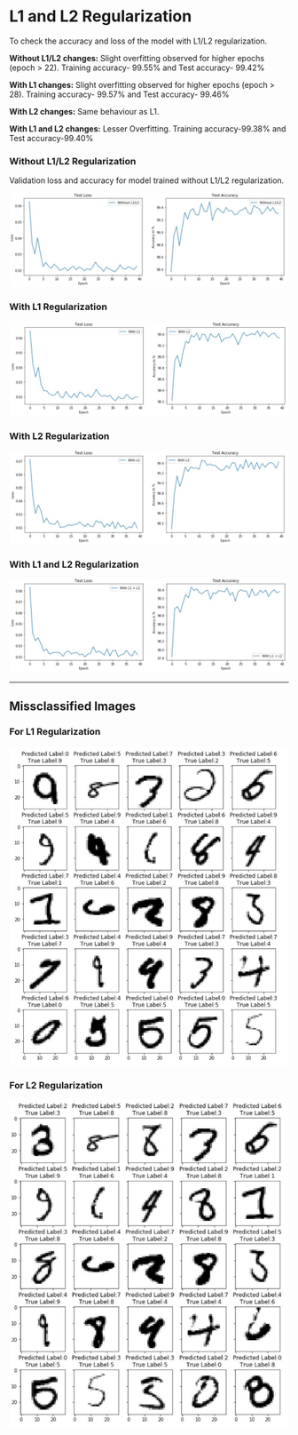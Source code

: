 <h1>L1 and L2 Regularization</h1>

To check the accuracy and loss of the model with L1/L2 regularization. 


**Without L1/L2 changes:** Slight overfitting observed for higher epochs (epoch > 22). Training accuracy- 99.55% and Test accuracy- 99.42%

**With L1 changes:** Slight overfitting observed for higher epochs (epoch > 28). Training accuracy- 99.57% and Test accuracy- 99.46%

**With L2 changes:** Same behaviour as L1.

**With L1 and L2 changes:** Lesser Overfitting. Training accuracy-99.38% and Test accuracy-99.40%

  
  <h3>Without L1/L2 Regularization</h3>
  Validation loss and accuracy for model trained without L1/L2 regularization.
  
  ![WithoutL1andL2](https://github.com/Shashank-Holla/TSAI-EVA4/blob/master/Session6_Regularization/Stats_withoutL1L2.JPG)
  
  
  <h3>With L1 Regularization</h3>
  
  ![WithL1](https://github.com/Shashank-Holla/TSAI-EVA4/blob/master/Session6_Regularization/Stats_withL1.JPG)
  
  <h3>With L2 Regularization</h3>
  
  ![WithL2](https://github.com/Shashank-Holla/TSAI-EVA4/blob/master/Session6_Regularization/Stats_withL2.JPG)
  
  
  <h3>With L1 and L2 Regularization</h3>
  
  ![WithL1andL2](https://github.com/Shashank-Holla/TSAI-EVA4/blob/master/Session6_Regularization/Stats_withL1andL2.JPG)
  
  ---
  
  
  <h2>Missclassified Images</h2>
  
  <h3>For L1 Regularization</h3>
  
  ![Missclassified_L1](https://github.com/Shashank-Holla/TSAI-EVA4/blob/master/Session6_Regularization/MisclassifiedImage_L1.JPG)
  
  <h3>For L2 Regularization</h3>
  
  ![Misclassified_L2](https://github.com/Shashank-Holla/TSAI-EVA4/blob/master/Session6_Regularization/MisclassifiedImage_L2.JPG)
  
  
  

  
